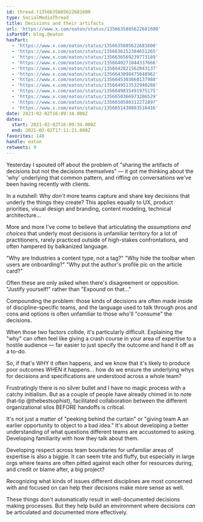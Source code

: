 ```yaml
---
id: thread.t1356635885622681600
type: SocialMediaThread
title: Decisions and their artifacts
url: 'https://www.x.com/eaton/status/1356635885622681600'
isPartOf: blog.@eaton
hasPart:
  - 'https://www.x.com/eaton/status/1356635885622681600'
  - 'https://www.x.com/eaton/status/1356636152384651265'
  - 'https://www.x.com/eaton/status/1356636569239773189'
  - 'https://www.x.com/eaton/status/1356640271044337666'
  - 'https://www.x.com/eaton/status/1356642821562843137'
  - 'https://www.x.com/eaton/status/1356643098475048962'
  - 'https://www.x.com/eaton/status/1356645303668137988'
  - 'https://www.x.com/eaton/status/1356649513532940288'
  - 'https://www.x.com/eaton/status/1356649835491975175'
  - 'https://www.x.com/eaton/status/1356650366973206529'
  - 'https://www.x.com/eaton/status/1356650580312272897'
  - 'https://www.x.com/eaton/status/1356651430883516416'
date: 2021-02-02T16:09:34.000Z
dates:
  start: 2021-02-02T16:09:34.000Z
  end: 2021-02-02T17:11:21.000Z
favorites: 148
handle: eaton
retweets: 9
---
```

Yesterday I spouted off about the problem of "sharing the artifacts of decisions but not the decisions themselves" — it got me thinking about the 'why' underlying that common pattern, and riffing on conversations we've been having recently with clients.

In a nutshell: Why *don't* more teams capture and share key decisions that underly the things they create? This applies equally to UX, product priorities, visual design and branding, content modeling, technical architecture…

More and more I've come to believe that articulating the _assumptions and choices_ that underly most decisions is unfamiliar territory for a lot of practitioners, rarely practiced outside of high-stakes confrontations, and often hampered by balkanized language.

"Why are Industries a content type, not a tag?" "Why hide the toolbar when users are onboarding?" "Why put the author's profile pic on the article card?"

Often these are only asked when there's disagreement or opposition. "Justify yourself!" rather than "Expound on that…"

Compounding the problem: those kinds of decisions are often made inside of discipline-specific teams, and the language used to talk through pros and cons and options is often unfamiliar to those who'll "consume" the decisions.

When those two factors collide, it's particularly difficult. Explaining the "why" can often feel like giving a crash course in your area of expertise to a hostile audience — far easier to just specify the outcome and hand it off as a to-do.

So, if that's WHY it often happens, and we know that it's likely to produce poor outcomes WHEN it happens… how do we ensure the underlying whys for decisions and specifications are understood across a whole team?

Frustratingly there is no silver bullet and I have no magic process with a catchy initialism. But as a couple of people have already chimed in to note (hat-tip @thebestsophist), facilitated collaboration between the different organizational silos BEFORE handoffs is critical.

It's not just a matter of "peeking behind the curtain" or "giving team A an earlier opportunity to object to a bad idea." It's about developing a better understanding of what questions different teams are accustomed to asking. Developing familiarity with how they talk about them.

Developing respect across team boundaries for unfamiliar areas of expertise is also a biggie. It can seem trite and fluffy, but especially in large orgs where teams are often pitted against each other for resources during, and credit or blame after, a big project?

Recognizing what kinds of issues different disciplines are most concerned with and focused on can help their decisions make more sense as well.

These things don't automatically result in well-documented decisions making processes. But they help build an environment where decisions *can* be articulated and documented more effectively.
